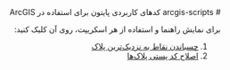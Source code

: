 <div dir="rtl">
# arcgis-scripts
کدهای کاربردی پایتون برای استفاده در ArcGIS

برای نمایش راهنما و استفاده از هر اسکریپت، روی آن کلیک کنید:

1. [چسباندن نقاط به نزدیک‌ترین پلاک](https://github.com/hosseinghanbarigit/arcgis-scripts/blob/017941c9e3fc14bd45bb10e9806fea268208ad2d/ChangePoinLoc.md)
2. [اصلاح کد پستی پلاک‌ها](https://github.com/hosseinghanbarigit/arcgis-scripts/blob/main/Postal_code.md)

</div>
